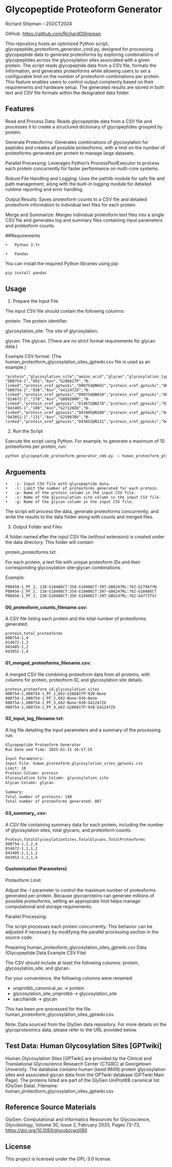 # Glycopeptide Proteoform Generator

Richard Shipman – 25OCT2024

GitHub: https://github.com/RichardDShipman

This repository hosts an optimized Python script, glycopeptide_proteoform_generator_cmd.py, designed for processing glycopeptide data to generate proteoforms by exploring combinations of glycopeptides across the glycosylation sites associated with a given protein. The script reads glycopeptide data from a CSV file, formats the information, and generates proteoforms while allowing users to set a configurable limit on the number of proteoform combinations per protein. This feature enables users to control output complexity based on their requirements and hardware setup. The generated results are stored in both text and CSV file formats within the designated data folder.

## Features

Read and Process Data:
Reads glycopeptide data from a CSV file and processes it to create a structured dictionary of glycopeptides grouped by protein.

Generate Proteoforms:
Generates combinations of glycosylation for peptides and creates all possible proteoforms, with a limit on the number of proteoforms generated per protein to manage large datasets.

Parallel Processing:
Leverages Python’s ProcessPoolExecutor to process each protein concurrently for faster performance on multi-core systems.

Robust File Handling and Logging:
Uses the pathlib module for safe file and path management, along with the built-in logging module for detailed runtime reporting and error handling.

Output Results:
Saves proteoform counts to a CSV file and detailed proteoform information to individual text files for each protein.

Merge and Summarize:
Merges individual proteoform text files into a single CSV file and generates log and summary files containing input parameters and proteoform counts.

##Requirements

	•	Python 3.7+

	•	Pandas

You can install the required Python libraries using pip:

```sh
pip install pandas
```

## Usage

1.	Prepare the Input File

The input CSV file should contain the following columns:

protein: The protein identifier.

glycosylation_site: The site of glycosylation.

glycan: The glycan. (There are no strict format requirements for glycan data.)

Example CSV format: (The human_proteoform_glycosylation_sites_gptwiki.csv file is used as an example.)

```csv
"protein","glycosylation_site","amino_acid","glycan","glycosylation_type","xref_key","xref_id","src_xref_key","src_xref_id","glycopeptide_id","composition","glycan_xref_key","glycan_xref_id","n_sequon","n_sequon_type","start_pos","end_pos","start_aa","end_aa","site_seq"
"O00754-1","692","Asn","G28681TP","N-linked","protein_xref_gptwiki","O00754@N692","protein_xref_gptwiki","O00754@N692","PE001986","HexNAc(2)Hex(3)","glycan_xref_gptwiki","G28681TP","NFS","NXS","692","692","Asn","Asn","N"
"O00754-1","930","Asn","G41247ZX","N-linked","protein_xref_gptwiki","O00754@N930","protein_xref_gptwiki","O00754@N930","PE002013","HexNAc(2)Hex(6)","glycan_xref_gptwiki","G41247ZX","NLS","NXS","930","930","Asn","Asn","N"
"O14672-1","278","Asn","G80920RR","N-linked","protein_xref_gptwiki","O14672@N278","protein_xref_gptwiki","O14672@N278","PE001964","HexNAc(2)Hex(9)","glycan_xref_gptwiki","G80920RR","NTT","NXT","278","278","Asn","Asn","N"
"O43405-1","100","Asn","G27126ED","N-linked","protein_xref_gptwiki","O43405@N100","protein_xref_gptwiki","O43405@N100","PE002197","HexNAc(4)Hex(6)NeuAc(1)","glycan_xref_gptwiki","G27126ED","NYS","NXS","100","100","Asn","Asn","N"
"O43852-1","131","Asn","G25987BV","N-linked","protein_xref_gptwiki","O43852@N131","protein_xref_gptwiki","O43852@N131","PE001250","HexNAc(4)Hex(3)dHex(1)","glycan_xref_gptwiki","G25987BV","NAT","NXT","131","131","Asn","Asn","N"
```

2.	Run the Script

Execute the script using Python. For example, to generate a maximum of 10 proteoforms per protein, run:

```sh
python glycopeptide_proteoform_generator_cmd.py -i human_proteoform_glycosylation_sites_gptwiki.csv -l 10
```

## Arguements

	•	-i: Input CSV file with glycopeptide data.
	•	-l: Limit the number of proteoforms generated for each protein.
	•	-p: Name of the protein column in the input CSV file.
	•	-s: Name of the glycosylation site column in the input CSV file.
	•	-g: Name of the glycan column in the input CSV file.
The script will process the data, generate proteoforms concurrently, and write the results to the data folder along with counts and merged files.

3.	Output Folder and Files

A folder named after the input CSV file (without extension) is created under the data directory. This folder will contain:

protein_proteoforms.txt:

For each protein, a text file with unique proteoform IDs and their corresponding glycosylation site–glycan combinations.

Example:

```csv
P00450-1_PF_1, 138-G10486CT:358-G10486CT:397-G06247RL:762-G27947YN
P00450-1_PF_2, 138-G10486CT:358-G10486CT:397-G06247RL:762-G10486CT
P00450-1_PF_3, 138-G10486CT:358-G10486CT:397-G06247RL:762-G47737VJ

```

#### 00_proteoform_counts_filename.csv:

A CSV file listing each protein and the total number of proteoforms generated.

```csv
protein,total_proteoforms
O00754-1,4
O14672-1,2
O43405-1,2
O43852-1,4

```

#### 01_merged_proteoforms_filename.csv:

A merged CSV file combining proteoform data from all proteins, with columns for protein, proteoform ID, and glycosylation site details.

```csv
protein,proteoform_id,glycosylation_sites
O00754-1,O00754-1_PF_1,692-G28681TP:930-None
O00754-1,O00754-1_PF_2,692-None:930-None
O00754-1,O00754-1_PF_3,692-None:930-G41247ZX
O00754-1,O00754-1_PF_4,692-G28681TP:930-G41247ZX

```


#### 02_input_log_filename.txt:

A log file detailing the input parameters and a summary of the processing run.

```txt
Glycopeptide Proteoform Generator
Run Date and Time: 2025-01-31 16:57:55

Input Parameters:
Input File: human_proteoform_glycosylation_sites_gptwiki.csv
Limit: 10
Protein Column: protein
Glycosylation Site Column: glycosylation_site
Glycan Column: glycan

Summary:
Total number of proteins: 140
Total number of proteoforms generated: 887

```

#### 03_summary_<filename>.csv:
A CSV file containing summary data for each protein, including the number of glycosylation sites, total glycans, and proteoform counts.

```csv
Protein,TotalGlycosylationSites,TotalGlycans,TotalProteoforms
O00754-1,2,2,4
O14672-1,1,1,2
O43405-1,1,1,2
O43852-1,1,1,4

```

#### Customization (Parameters)

Proteoform Limit:

Adjust the -l parameter to control the maximum number of proteoforms generated per protein. Because glycoproteins can generate millions of possible proteoforms, setting an appropriate limit helps manage computational and storage requirements.

Parallel Processing:

The script processes each protein concurrently. This behavior can be adjusted if necessary by modifying the parallel processing section in the source code.

Preparing human_proteoform_glycosylation_sites_gptwiki.csv Data (Glycopeptide Data Example CSV File)

The CSV should include at least the following columns: protein, glycosylation_site, and glycan.

For your convenience, the following columns were renamed:
- uniprotkb_canonical_ac → protein
- glycosylation_site_uniprotkb → glycosylation_site
- saccharide → glycan

This has been pre-processed for the file human_proteoform_glycosylation_sites_gptwiki.csv.

Note: Data sourced from the GlyGen data repository. For more details on the glycoproteomics data, please refer to the URL provided below.

## Test Data: Human Glycosylation Sites [GPTwiki]

Human Glycosylation Sites [GPTwiki] are provided by the Clinical and Translational Glycoscience Research Center (CTGRC) at Georgetown University. The database contains human (taxid:9606) protein glycosylation sites and associated glycan data from the GPTwiki database (GPTwiki Main Page). The proteins listed are part of the GlyGen UniProtKB canonical list (GlyGen Data).
Filename: human_proteoform_glycosylation_sites_gptwiki.csv

## Reference Source Materials

GlyGen: Computational and Informatics Resources for Glycoscience,
Glycobiology, Volume 30, Issue 2, February 2020, Pages 72–73,
https://doi.org/10.1093/glycob/cwz080

## License

This project is licensed under the GPL-3.0 license.

